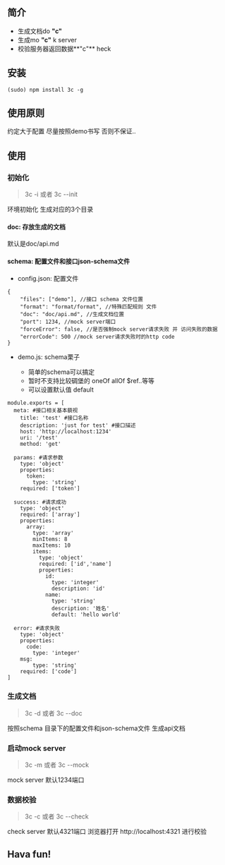 ## 简介
* 生成文档do **"c"**
* 生成mo **"c"** k server
* 校验服务器返回数据**"c"** heck

## 安装

```
(sudo) npm install 3c -g
```

## 使用原则
约定大于配置
尽量按照demo书写
否则不保证..

## 使用
### 初始化
> 3c -i 或者 3c --init

环境初始化 生成对应的3个目录

#### doc: 存放生成的文档

默认是doc/api.md

#### schema: 配置文件和接口json-schema文件
- config.json: 配置文件

```
{
    "files": ["demo"], //接口 schema 文件位置
    "format": "format/format", //特殊匹配规则 文件
    "doc": "doc/api.md", //生成文档位置
    "port": 1234, //mock server端口
    "forceError": false, //是否强制mock server请求失败 并 访问失败的数据
    "errorCode": 500 //mock server请求失败时的http code
}
```
- demo.js: schema栗子

    - 简单的schema可以搞定
    - 暂时不支持比较碉堡的 oneOf allOf $ref..等等
    - 可以设置默认值 default

```
module.exports = [
  meta: #接口相关基本藐视
    title: 'test' #接口名称
    description: 'just for test' #接口描述
    host: 'http://localhost:1234'
    uri: '/test'
    method: 'get'

  params: #请求参数
    type: 'object'
    properties:
      token:
        type: 'string'
    required: ['token']

  success: #请求成功
    type: 'object'
    required: ['array']
    properties:
      array:
        type: 'array'
        minItems: 8
        maxItems: 10
        items:
          type: 'object'
          required: ['id','name']
          properties:
            id:
              type: 'integer'
              description: 'id'
            name:
              type: 'string'
              description: '姓名'
              default: 'hello world'

  error: #请求失败
    type: 'object'
    properties:
      code:
        type: 'integer'
    msg:
        type: 'string'
    required: ['code']
]

```


### 生成文档
> 3c -d 或者 3c --doc

按照schema 目录下的配置文件和json-schema文件 生成api文档

### 启动mock server

> 3c -m 或者 3c --mock

mock server 默认1234端口

### 数据校验

> 3c -c 或者 3c --check

check server 默认4321端口
浏览器打开 http://localhost:4321
进行校验


## Hava fun!
